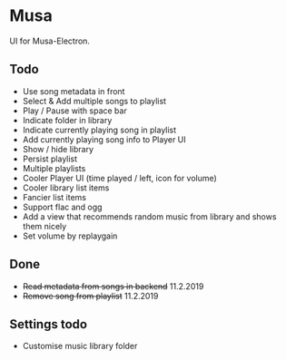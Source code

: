 # Musa

UI for Musa-Electron.

## Todo

- Use song metadata in front
- Select & Add multiple songs to playlist
- Play / Pause with space bar
- Indicate folder in library
- Indicate currently playing song in playlist
- Add currently playing song info to Player UI
- Show / hide library
- Persist playlist
- Multiple playlists
- Cooler Player UI (time played / left, icon for volume)
- Cooler library list items
- Fancier list items
- Support flac and ogg
- Add a view that recommends random music from library and shows them nicely
- Set volume by replaygain

## Done

- ~~Read metadata from songs in backend~~ 11.2.2019
- ~~Remove song from playlist~~ 11.2.2019

## Settings todo

- Customise music library folder
